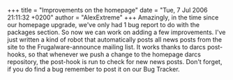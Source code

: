 +++
title = "Improvements on the homepage"
date = "Tue, 7 Jul 2006 21:11:32 +0200"
author = "AlexExtreme"
+++
Amazingly, in the time since our homepage upgrade, we've only had 1 bug report to do with the packages section. So now we can work on adding a few improvements. I've just written a kind of robot that automatically posts all news posts from the site to the Frugalware-announce mailing list. It works thanks to darcs post-hooks, so that whenever we push a change to the homepage darcs repository, the post-hook is run to check for new news posts. Don't forget, if you do find a bug remember to post it on our Bug Tracker.  

  
